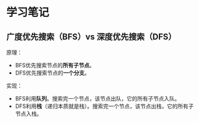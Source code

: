 # 学习笔记

## 广度优先搜索（BFS）vs 深度优先搜索（DFS）

原理：
 * BFS优先搜索节点的**所有子节点**。
 * DFS优先搜索节点的**一个分支**。

实现：
* BFS利用**队列**。搜索完一个节点，该节点出队，它的所有子节点入队。
* DFS利用**栈**（递归本质就是栈）。搜索完一个节点，该节点出栈，它的所有子节点入栈。
